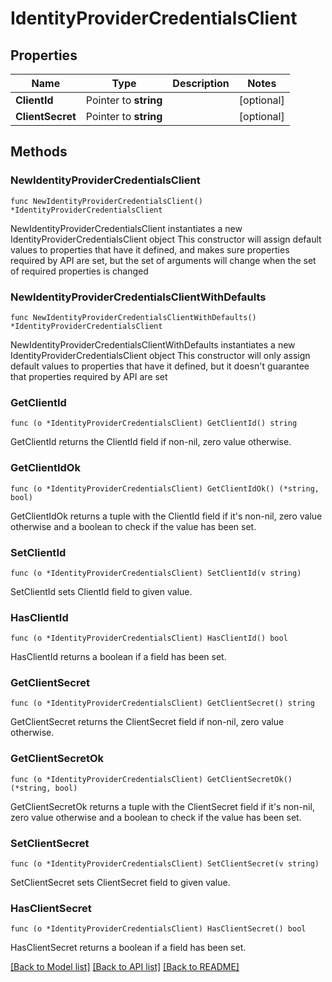 # IdentityProviderCredentialsClient

## Properties

Name | Type | Description | Notes
------------ | ------------- | ------------- | -------------
**ClientId** | Pointer to **string** |  | [optional] 
**ClientSecret** | Pointer to **string** |  | [optional] 

## Methods

### NewIdentityProviderCredentialsClient

`func NewIdentityProviderCredentialsClient() *IdentityProviderCredentialsClient`

NewIdentityProviderCredentialsClient instantiates a new IdentityProviderCredentialsClient object
This constructor will assign default values to properties that have it defined,
and makes sure properties required by API are set, but the set of arguments
will change when the set of required properties is changed

### NewIdentityProviderCredentialsClientWithDefaults

`func NewIdentityProviderCredentialsClientWithDefaults() *IdentityProviderCredentialsClient`

NewIdentityProviderCredentialsClientWithDefaults instantiates a new IdentityProviderCredentialsClient object
This constructor will only assign default values to properties that have it defined,
but it doesn't guarantee that properties required by API are set

### GetClientId

`func (o *IdentityProviderCredentialsClient) GetClientId() string`

GetClientId returns the ClientId field if non-nil, zero value otherwise.

### GetClientIdOk

`func (o *IdentityProviderCredentialsClient) GetClientIdOk() (*string, bool)`

GetClientIdOk returns a tuple with the ClientId field if it's non-nil, zero value otherwise
and a boolean to check if the value has been set.

### SetClientId

`func (o *IdentityProviderCredentialsClient) SetClientId(v string)`

SetClientId sets ClientId field to given value.

### HasClientId

`func (o *IdentityProviderCredentialsClient) HasClientId() bool`

HasClientId returns a boolean if a field has been set.

### GetClientSecret

`func (o *IdentityProviderCredentialsClient) GetClientSecret() string`

GetClientSecret returns the ClientSecret field if non-nil, zero value otherwise.

### GetClientSecretOk

`func (o *IdentityProviderCredentialsClient) GetClientSecretOk() (*string, bool)`

GetClientSecretOk returns a tuple with the ClientSecret field if it's non-nil, zero value otherwise
and a boolean to check if the value has been set.

### SetClientSecret

`func (o *IdentityProviderCredentialsClient) SetClientSecret(v string)`

SetClientSecret sets ClientSecret field to given value.

### HasClientSecret

`func (o *IdentityProviderCredentialsClient) HasClientSecret() bool`

HasClientSecret returns a boolean if a field has been set.


[[Back to Model list]](../README.md#documentation-for-models) [[Back to API list]](../README.md#documentation-for-api-endpoints) [[Back to README]](../README.md)


